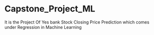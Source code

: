 # Capstone_Project_ML
It is the Project Of Yes bank Stock Closing Price Prediction which comes under Regression in Machine Learning
